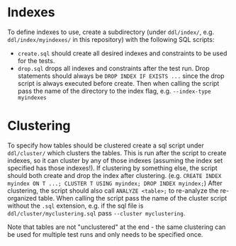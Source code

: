 # Indexes

To define indexes to use, create a subdirectory (under `ddl/index/`, e.g. `ddl/index/myindexes/` in this repository) with the following SQL scripts:
- `create.sql` should create all desired indexes and constraints to be used for the tests.
- `drop.sql` drops all indexes and constraints after the test run. Drop statements should always be `DROP INDEX IF EXISTS ...` since the drop script is always executed before create.
Then when calling the script pass the name of the directory to the index flag, e.g. `--index-type myindexes`


# Clustering

To specify how tables should be clustered create a sql script under `ddl/cluster/` which clusters the tables. This is run after the script to create indexes, so it can cluster by any of those indexes (assuming the index set specified has those indexes!). If clustering by something else, the script should both create and drop the index after clustering. (e.g. `CREATE INDEX myindex ON T ...; CLUSTER T USING myindex; DROP INDEX myindex;`) After clustering, the script should also call `ANALYZE <table>;` to re-analyze the re-organized table. When calling the script pass the name of the cluster script without the `.sql` extension, e.g. if the sql file is `ddl/cluster/myclustering.sql` pass `--cluster myclustering`.

Note that tables are not "unclustered" at the end - the same clustering can be used for multiple test runs and only needs to be specified once.